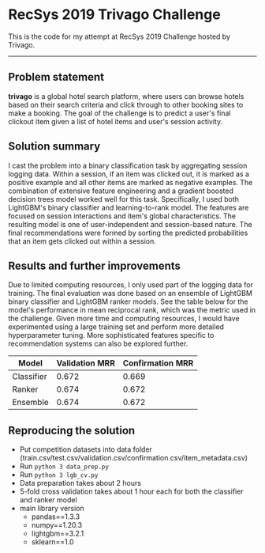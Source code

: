 # RecSys 2019 Trivago Challenge

This is the code for my attempt at RecSys 2019 Challenge hosted by Trivago.

***

## Problem statement 
**trivago** is a global hotel search platform, where users can browse hotels based on their search criteria and click through to other booking sites to make a booking. The goal of the challenge is to predict a user's final clickout item given a list of hotel items and user's session activity.

## Solution summary
I cast the problem into a binary classification task by aggregating session logging data. Within a session, if an item was clicked out, it is marked as a positive example and all other items are marked as negative examples. The combination of extensive feature engineering and a gradient boosted decision trees model worked well for this task. Specifically, I used both LightGBM's binary classifier and learning-to-rank model. The features are focused on session interactions and item's global characteristics. The resulting model is one of user-independent and session-based nature. The final recommendations were formed by sorting the predicted probabilities that an item gets clicked out within a session. 

## Results and further improvements
Due to limited computing resources, I only used part of the logging data for training. The final evaluation was done based on an ensemble of LightGBM binary classifier and LightGBM ranker models. See the table below for the model's performance in mean reciprocal rank, which was the metric used in the challenge. Given more time and computing resources, I would have experimented using a large training set and perform more detailed hyperparameter tuning. More sophisticated features specific to recommendation systems can also be explored further.

| Model | Validation MRR | Confirmation MRR |
| ------------- | ------------- | ----- |
| Classifier | 0.672 | 0.669 |
| Ranker | 0.674 | 0.672 |
| Ensemble | 0.674 | 0.672 |

## Reproducing the solution
- Put competition datasets into data folder (train.csv/test.csv/validation.csv/confirmation.csv/item_metadata.csv)
- Run ```python 3 data_prep.py```
- Run ```python 3 lgb_cv.py```
- Data preparation takes about 2 hours
- 5-fold cross validation takes about 1 hour each for both the classifier and ranker model
- main library version
    - pandas==1.3.3
    - numpy==1.20.3
    - lightgbm==3.2.1
    - sklearn==1.0
